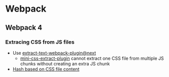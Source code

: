 # Webpack

## Webpack 4

### Extracing CSS from JS files

- Use [extract-text-webpack-plugin@next](https://github.com/webpack-contrib/extract-text-webpack-plugin)
  - [mini-css-extract-plugin](https://github.com/webpack-contrib/mini-css-extract-plugin) cannot extract one CSS file from multiple JS chunks without creating an extra JS chunk
- [Hash based on CSS file content](https://github.com/webpack-contrib/extract-text-webpack-plugin/issues/763#issuecomment-377990665)
